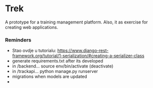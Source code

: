 # Trek
A prototype for a training management platform.
Also, it as exercise for creating web applications. 

### Reminders
- Stao ovdje u tutorialu: https://www.django-rest-framework.org/tutorial/1-serialization/#creating-a-serializer-class 
- generate requirements.txt after its developed
- in /backend... source env/bin/activate (deactivate)
- in /trackapi... python manage.py runserver
- migrations when models are updated
- 